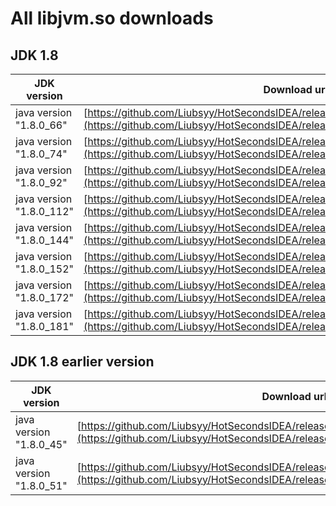 # All libjvm.so downloads


## JDK 1.8
| JDK version | Download url |
| ------ | ------ |
| java version "1.8.0_66" | [https://github.com/Liubsyy/HotSecondsIDEA/releases/download/libjvm_so/libjvm66.so](https://github.com/Liubsyy/HotSecondsIDEA/releases/download/libjvm_so/libjvm66.so) |
| java version "1.8.0_74" | [https://github.com/Liubsyy/HotSecondsIDEA/releases/download/libjvm_so/libjvm74.so](https://github.com/Liubsyy/HotSecondsIDEA/releases/download/libjvm_so/libjvm74.so) |
| java version "1.8.0_92" | [https://github.com/Liubsyy/HotSecondsIDEA/releases/download/libjvm_so/libjvm92.so](https://github.com/Liubsyy/HotSecondsIDEA/releases/download/libjvm_so/libjvm92.so) |
| java version "1.8.0_112" | [https://github.com/Liubsyy/HotSecondsIDEA/releases/download/libjvm_so/libjvm112.so](https://github.com/Liubsyy/HotSecondsIDEA/releases/download/libjvm_so/libjvm112.so) |
| java version "1.8.0_144" | [https://github.com/Liubsyy/HotSecondsIDEA/releases/download/libjvm_so/libjvm144.so](https://github.com/Liubsyy/HotSecondsIDEA/releases/download/libjvm_so/libjvm144.so) |
| java version "1.8.0_152" | [https://github.com/Liubsyy/HotSecondsIDEA/releases/download/libjvm_so/libjvm152.so](https://github.com/Liubsyy/HotSecondsIDEA/releases/download/libjvm_so/libjvm152.so) |
| java version "1.8.0_172" | [https://github.com/Liubsyy/HotSecondsIDEA/releases/download/libjvm_so/libjvm172.so](https://github.com/Liubsyy/HotSecondsIDEA/releases/download/libjvm_so/libjvm172.so) |
| java version "1.8.0_181"  | [https://github.com/Liubsyy/HotSecondsIDEA/releases/download/libjvm_so/libjvm181.so](https://github.com/Liubsyy/HotSecondsIDEA/releases/download/libjvm_so/libjvm181.so) |

## JDK 1.8 earlier version
| JDK version | Download url |
| ------ | ------ |
| java version "1.8.0_45" | [https://github.com/Liubsyy/HotSecondsIDEA/releases/download/libjvm_so_8u45/libjvm.so](https://github.com/Liubsyy/HotSecondsIDEA/releases/download/libjvm_so_8u45/libjvm.so) |
| java version "1.8.0_51" | [https://github.com/Liubsyy/HotSecondsIDEA/releases/download/libjvm_so_8u51/libjvm.so](https://github.com/Liubsyy/HotSecondsIDEA/releases/download/libjvm_so_8u51/libjvm.so) |
